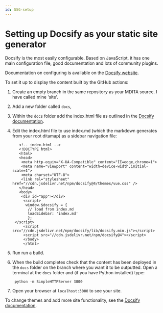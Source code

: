 ```yaml
---
id: SSG-setup
---
```


# Setting up Docsify as your static site generator 

Docsify is the most easily configurable. Based on JavaScript, it has one main configuration file, good documentation and lots of community plugins.

Documentation on configuring is available on the [Docsify website](https://docsify.js.org/#/).

To set it up to display the content built by the GitHub actions:

1. Create an empty branch in the same repository as your MDITA source. I have called mine 'site'. 
1. Add a new folder called `docs`,
1. Within the `docs` folder add the index.html file as outlined in the [Docsify documentation](https://docsify.js.org/#/quickstart?id=manual-initialization).
1. Edit the index.html file to use index.md (which the markdown generates from your root ditamap) as a sidebar navigation file:

          <!-- index.html -->
          <!DOCTYPE html>
          <html>
          <head>
           <meta http-equiv="X-UA-Compatible" content="IE=edge,chrome=1">
           <meta name="viewport" content="width=device-width,initial-scale=1">
           <meta charset="UTF-8">
           <link rel="stylesheet" href="//cdn.jsdelivr.net/npm/docsify@4/themes/vue.css" />
          </head>
          <body>
           <div id="app"></div>
            <script>
             window.$docsify = {
              // load from index.md
              loadSidebar: 'index.md'
              };
        </script>
            <script src="//cdn.jsdelivr.net/npm/docsify/lib/docsify.min.js"></script>
            <script src="//cdn.jsdelivr.net/npm/docsify@4"></script>
            </body>
            </html>
1. Run run a build.
1. When the build completes check that the content has been deployed in the `docs` folder on the branch where you want it to be outputted. Open a terminal at the `docs` folder and (if you have Python installed) type:

        python -m SimpleHTTPServer 3000
        
1. Open your browser at `localhost:3000` to see your site.

To change themes and add more site functionality, see the [Docsify documentation](https://docsify.js.org/#/).


